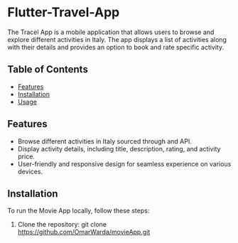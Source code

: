 # Flutter-Travel-App

The Tracel App is a mobile application that allows users to browse and explore different activities in Italy. 
The app displays a list of activities along with their details and provides an option to book and rate specific activity.


## Table of Contents

- [Features](#features)
- [Installation](#installation)
- [Usage](#usage)

## Features

- Browse different activities in Italy sourced through and API.
- Display activity details, including title, description, rating, and activity price.
- User-friendly and responsive design for seamless experience on various devices.

## Installation

To run the Movie App locally, follow these steps:

1. Clone the repository: git clone https://github.com/OmarWarda/movieApp.git
